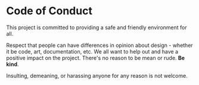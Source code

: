 # Code of Conduct

This project is committed to providing a safe and friendly environment for all.

Respect that people can have differences in opinion about design - whether it be
code, art, documentation, etc. We all want to help out and have a positive impact
on the project. There's no reason to be mean or rude. **Be kind**.

Insulting, demeaning, or harassing anyone for any reason is not welcome.
